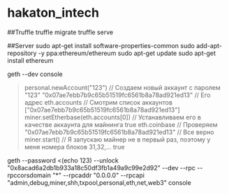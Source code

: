 # hakaton_intech


##Truffle
truffle migrate
truffle serve

##Server
sudo apt-get install software-properties-common
sudo add-apt-repository -y ppa:ethereum/ethereum
sudo apt-get update
sudo apt-get install ethereum

geth --dev console

> personal.newAccount("123") // Создаем новый аккаунт с паролем "123"
"0x07ae7ebb7b9c65b51519fc6561b8a78ad921ed13" // Его адрес
> eth.accounts // Смотрим список аккаунтов
["0x07ae7ebb7b9c65b51519fc6561b8a78ad921ed13"]
> miner.setEtherbase(eth.accounts[0]) // Устанавливаем его в качестве аккаунта для майнинга
true
> eth.coinbase // Проверяем
"0x07ae7ebb7b9c65b51519fc6561b8a78ad921ed13" // Все верно
> miner.start() // Я запускаю майнер не в первый раз, поэтому у меня номера блоков 31,32,...
true

geth --password <(echo 123) --unlock "0x8acad6a2db1b933a18c50df3fb1a49a9c99e2d92" --dev --rpc --rpccorsdomain "*" --rpcaddr "0.0.0.0" --rpcapi "admin,debug,miner,shh,txpool,personal,eth,net,web3" console
